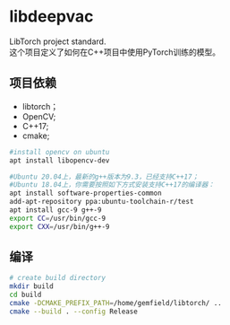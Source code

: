 # libdeepvac
LibTorch project standard.  
这个项目定义了如何在C++项目中使用PyTorch训练的模型。

## 项目依赖
- libtorch；
- OpenCV;
- C++17;
- cmake;

```bash
#install opencv on ubuntu
apt install libopencv-dev

#Ubuntu 20.04上，最新的g++版本为9.3，已经支持C++17；
#Ubuntu 18.04上，你需要按照如下方式安装支持C++17的编译器：
apt install software-properties-common
add-apt-repository ppa:ubuntu-toolchain-r/test
apt install gcc-9 g++-9
export CC=/usr/bin/gcc-9
export CXX=/usr/bin/g++-9
```

## 编译
```bash
# create build directory
mkdir build
cd build
cmake -DCMAKE_PREFIX_PATH=/home/gemfield/libtorch/ ..
cmake --build . --config Release
```
